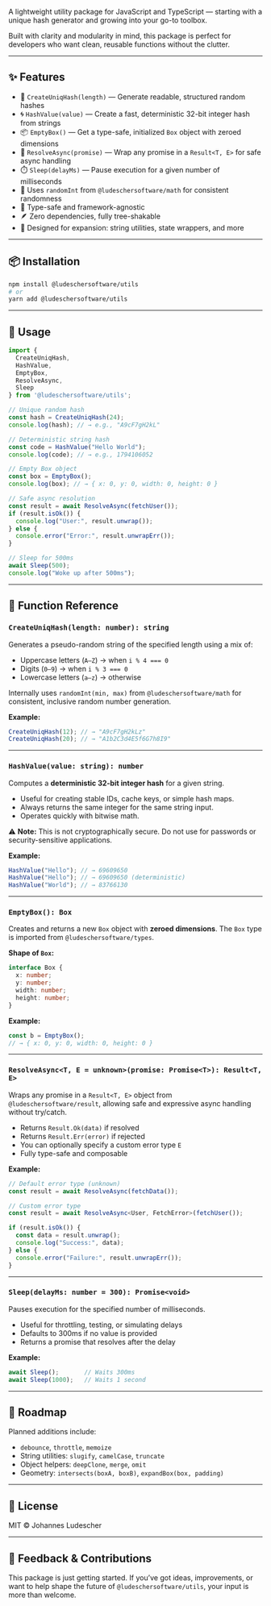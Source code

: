 A lightweight utility package for JavaScript and TypeScript — starting with a unique hash generator and growing into your go-to toolbox.

Built with clarity and modularity in mind, this package is perfect for developers who want clean, reusable functions without the clutter.

---

## ✨ Features

* 🔑 `CreateUniqHash(length)` — Generate readable, structured random hashes
* 🌀 `HashValue(value)` — Create a fast, deterministic 32-bit integer hash from strings
* 📦 `EmptyBox()` — Get a type-safe, initialized `Box` object with zeroed dimensions
* 🔁 `ResolveAsync(promise)` — Wrap any promise in a `Result<T, E>` for safe async handling
* ⏱️ `Sleep(delayMs)` — Pause execution for a given number of milliseconds
* 🎲 Uses `randomInt` from `@ludeschersoftware/math` for consistent randomness
* 🧠 Type-safe and framework-agnostic
* 🪶 Zero dependencies, fully tree-shakable
* 🧱 Designed for expansion: string utilities, state wrappers, and more

---

## 📦 Installation

```bash
npm install @ludeschersoftware/utils
# or
yarn add @ludeschersoftware/utils
```

---

## 🔧 Usage

```ts
import {
  CreateUniqHash,
  HashValue,
  EmptyBox,
  ResolveAsync,
  Sleep
} from '@ludeschersoftware/utils';

// Unique random hash
const hash = CreateUniqHash(24);
console.log(hash); // → e.g., "A9cF7gH2kL"

// Deterministic string hash
const code = HashValue("Hello World");
console.log(code); // → e.g., 1794106052

// Empty Box object
const box = EmptyBox();
console.log(box); // → { x: 0, y: 0, width: 0, height: 0 }

// Safe async resolution
const result = await ResolveAsync(fetchUser());
if (result.isOk()) {
  console.log("User:", result.unwrap());
} else {
  console.error("Error:", result.unwrapErr());
}

// Sleep for 500ms
await Sleep(500);
console.log("Woke up after 500ms");
```

---

## 📐 Function Reference

### `CreateUniqHash(length: number): string`

Generates a pseudo-random string of the specified length using a mix of:

* Uppercase letters (`A–Z`) → when `i % 4 === 0`
* Digits (`0–9`) → when `i % 3 === 0`
* Lowercase letters (`a–z`) → otherwise

Internally uses `randomInt(min, max)` from `@ludeschersoftware/math` for consistent, inclusive random number generation.

**Example:**

```ts
CreateUniqHash(12); // → "A9cF7gH2kLz"
CreateUniqHash(20); // → "A1b2C3d4E5f6G7h8I9"
```

---

### `HashValue(value: string): number`

Computes a **deterministic 32-bit integer hash** for a given string.

* Useful for creating stable IDs, cache keys, or simple hash maps.
* Always returns the same integer for the same string input.
* Operates quickly with bitwise math.

⚠️ **Note:** This is not cryptographically secure. Do not use for passwords or security-sensitive applications.

**Example:**

```ts
HashValue("Hello"); // → 69609650
HashValue("Hello"); // → 69609650 (deterministic)
HashValue("World"); // → 83766130
```

---

### `EmptyBox(): Box`

Creates and returns a new `Box` object with **zeroed dimensions**.
The `Box` type is imported from `@ludeschersoftware/types`.

**Shape of `Box`:**

```ts
interface Box {
  x: number;
  y: number;
  width: number;
  height: number;
}
```

**Example:**

```ts
const b = EmptyBox();
// → { x: 0, y: 0, width: 0, height: 0 }
```

---

### `ResolveAsync<T, E = unknown>(promise: Promise<T>): Result<T, E>`

Wraps any promise in a `Result<T, E>` object from `@ludeschersoftware/result`, allowing safe and expressive async handling without try/catch.

* Returns `Result.Ok(data)` if resolved
* Returns `Result.Err(error)` if rejected
* You can optionally specify a custom error type `E`
* Fully type-safe and composable

**Example:**

```ts
// Default error type (unknown)
const result = await ResolveAsync(fetchData());

// Custom error type
const result = await ResolveAsync<User, FetchError>(fetchUser());

if (result.isOk()) {
  const data = result.unwrap();
  console.log("Success:", data);
} else {
  console.error("Failure:", result.unwrapErr());
}
```

---

### `Sleep(delayMs: number = 300): Promise<void>`

Pauses execution for the specified number of milliseconds.

* Useful for throttling, testing, or simulating delays
* Defaults to 300ms if no value is provided
* Returns a promise that resolves after the delay

**Example:**

```ts
await Sleep();       // Waits 300ms
await Sleep(1000);   // Waits 1 second
```

---

## 🧱 Roadmap

Planned additions include:

* `debounce`, `throttle`, `memoize`
* String utilities: `slugify`, `camelCase`, `truncate`
* Object helpers: `deepClone`, `merge`, `omit`
* Geometry: `intersects(boxA, boxB)`, `expandBox(box, padding)`

---

## 🧼 License

MIT © Johannes Ludescher

---

## 💬 Feedback & Contributions

This package is just getting started. If you’ve got ideas, improvements, or want to help shape the future of `@ludeschersoftware/utils`, your input is more than welcome.
